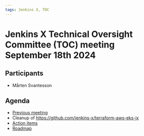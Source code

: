 ```yaml
---
tags: Jenkins X, TOC
---
```

# Jenkins X Technical Oversight Committee (TOC) meeting September 18th 2024

## Participants

-  Mårten Svantesson

## Agenda

- [Previous meeting](2024-07-10.md)
- Cleanup of https://github.com/jenkins-x/terraform-aws-eks-jx
- [Action items](https://github.com/orgs/jenkins-x/projects/21/views/1)
- [Roadmap](https://github.com/orgs/jenkins-x/projects/23/views/1)
